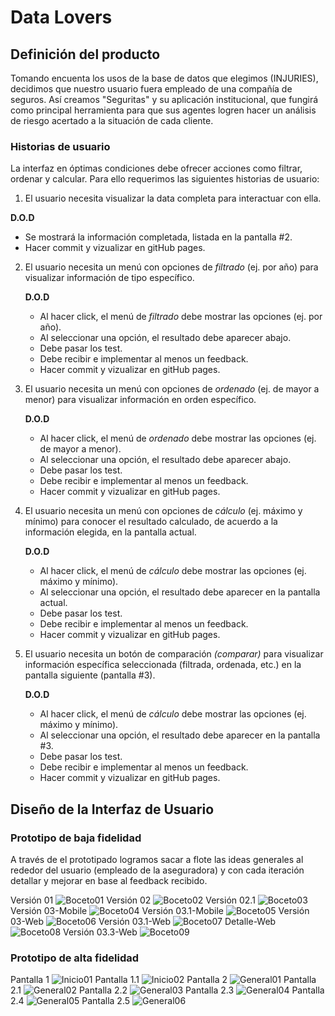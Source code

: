 # Data Lovers

## Definición del producto

Tomando encuenta los usos de la base de datos que elegimos (INJURIES), decidimos que nuestro usuario fuera empleado de una compañía de seguros. Así creamos "Seguritas" y su aplicación institucional, que fungirá como principal herramienta para que sus agentes logren hacer un análisis de riesgo acertado a la situación de cada cliente. 

### Historias de usuario
La interfaz en óptimas condiciones debe ofrecer acciones como filtrar, ordenar y calcular. Para ello requerimos las siguientes historias de usuario:

1. El usuario necesita visualizar la data completa para interactuar con ella.

  **D.O.D**  
  - Se mostrará la información completada, listada en la pantalla #2.
  - Hacer commit y vizualizar en gitHub pages.


2. El usuario necesita un menú con opciones de _filtrado_ (ej. por año) para visualizar información de tipo específico.

    **D.O.D**  
    - Al hacer click, el menú de _filtrado_ debe mostrar las opciones (ej. por año).
    - Al seleccionar una opción, el resultado debe aparecer abajo.
    - Debe pasar los test.
    - Debe recibir e implementar al menos un feedback.
    - Hacer commit y vizualizar en gitHub pages.  


  3. El usuario necesita un menú con opciones de _ordenado_ (ej. de mayor a menor) para visualizar información en orden específico.

      **D.O.D**  
      - Al hacer click, el menú de _ordenado_ debe mostrar las opciones (ej. de mayor a menor).
      - Al seleccionar una opción, el resultado debe aparecer abajo.
      - Debe pasar los test.
      - Debe recibir e implementar al menos un feedback.
      - Hacer commit y vizualizar en gitHub pages.


  4. El usuario necesita un menú con opciones de _cálculo_ (ej. máximo y mínimo) para conocer el resultado calculado, de acuerdo a la información elegida, en la pantalla actual.

      **D.O.D**  
      - Al hacer click, el menú de _cálculo_ debe mostrar las opciones (ej. máximo y mínimo).
      - Al seleccionar una opción, el resultado debe aparecer en la pantalla actual.
      - Debe pasar los test.
      - Debe recibir e implementar al menos un feedback.
      - Hacer commit y vizualizar en gitHub pages.  


5. El usuario necesita un botón de comparación _(comparar)_ para visualizar información específica seleccionada (filtrada, ordenada, etc.) en la pantalla siguiente (pantalla #3).

    **D.O.D**  
    - Al hacer click, el menú de _cálculo_ debe mostrar las opciones (ej. máximo y mínimo).
    - Al seleccionar una opción, el resultado debe aparecer en la pantalla #3.
    - Debe pasar los test.
    - Debe recibir e implementar al menos un feedback.
    - Hacer commit y vizualizar en gitHub pages.  


## Diseño de la Interfaz de Usuario

### Prototipo de baja fidelidad

A través de el prototipado logramos sacar a flote las ideas generales al rededor del usuario (empleado de la aseguradora) y con cada iteración detallar y mejorar en base al feedback recibido.

Versión 01
![Boceto01](https://drive.google.com/uc?export=view&id=1kkWCbGMYqk0viIE0S2gST_InlxRR2FWT)
Versión 02
![Boceto02](https://drive.google.com/uc?export=view&id=14AvBl2iI3zotpNg30hgEduQ0NqEIDIlA)
Versión 02.1
![Boceto03](https://drive.google.com/uc?export=view&id=12g7L_c5icmRt3qAVYrD2355OCNrwUIi_)
Versión 03-Mobile
![Boceto04](https://drive.google.com/uc?export=view&id=1pS6rcjC2Hoe8nymy5b0Vn-As2EEh8Tc8)
Versión 03.1-Mobile
![Boceto05](https://drive.google.com/uc?export=view&id=1UXimO-oDUfNa1DarWbw5HjFVAaTNg_Zk)
Versión 03-Web
![Boceto06](https://drive.google.com/uc?export=view&id=1WK8h6XTJ3Q9KlQXQrgh-z-mCnBBSB_Ns)
Versión 03.1-Web
![Boceto07](https://drive.google.com/uc?export=view&id=1oXXqu-bQobsUpVQhIybmNXv7lIcv5RV9)
Detalle-Web
![Boceto08](https://drive.google.com/uc?export=view&id=1OvqPYWi7MtWUzmG9eyZHGhwKYNx1Ksn5)
Versión 03.3-Web
![Boceto09](https://drive.google.com/uc?export=view&id=1G0c4w28satEUo9ChMAvpgB8Nxy0-FRB9)

### Prototipo de alta fidelidad
Pantalla 1
![Inicio01](https://drive.google.com/uc?export=view&id=1Jsj9HTP6kyl20T2F6LCUuB5SqoIJVNgq)
Pantalla 1.1
![Inicio02](https://drive.google.com/uc?export=view&id=1STdfTZSsLLh58Dt1Sp-1UpRQtlY_AzNI)
Pantalla 2
![General01](https://drive.google.com/uc?export=view&id=1BH5GlHWinnJpOw0UeJgULcyfI1rKVIuf)
Pantalla 2.1
![General02](https://drive.google.com/uc?export=view&id=1__x90XI3oagSNgtzbWer1OhKzWkRiaf2)
Pantalla 2.2
![General03](https://drive.google.com/uc?export=view&id=1ocjYvLWGRQL1m86jIJIrajkB9YvGKUS7)
Pantalla 2.3
![General04](https://drive.google.com/uc?export=view&id=1VFbKnrGje3X1G-Z7LxvDvk2Y6qJfhpkt)
Pantalla 2.4
![General05](https://drive.google.com/uc?export=view&id=1C4f5_9BANdv6LXIqdKfR83icf3ylKnoX)
Pantalla 2.5
![General06](https://drive.google.com/uc?export=view&id=1Rc2KiUEKoGm4ldkhq1J1e9ZNeo3ulk2A)